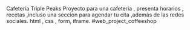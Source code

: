 Cafetería Triple Peaks Proyecto para una cafeteria , presenta horarios , recetas ,incluso una seccion para agendar tu cita ,además de las redes sociales. html , css , form, iframe. #web_project_coffeeshop
